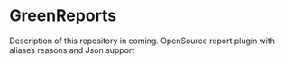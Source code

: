 # GreenReports
Description of this repository in coming.
OpenSource report plugin with aliases reasons and Json support 
